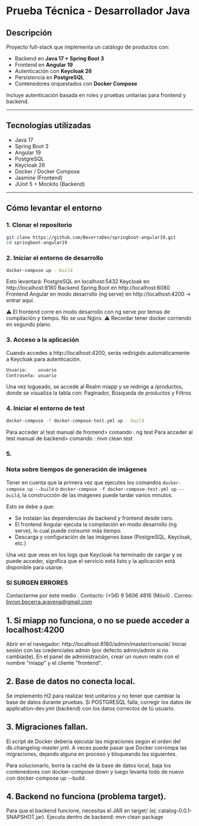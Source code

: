 # Prueba Técnica - Desarrollador Java

## Descripción

Proyecto full-stack que implementa un catálogo de productos con:

- Backend en **Java 17 + Spring Boot 3**  
- Frontend en **Angular 19**  
- Autenticación con **Keycloak 26**  
- Persistencia en **PostgreSQL**  
- Contenedores orquestados con **Docker Compose**  

Incluye autenticación basada en roles y pruebas unitarias para frontend y backend.

---

## Tecnologías utilizadas

- Java 17  
- Spring Boot 3  
- Angular 19  
- PostgreSQL  
- Keycloak 26  
- Docker / Docker Compose  
- Jasmine (Frontend)  
- JUnit 5 + Mockito (Backend)  

---

## Cómo levantar el entorno

### 1. Clonar el repositorio

```bash
git clone https://github.com/BecerraDev/springboot-angular19.git
cd springboot-angular19
```

### 2. Iniciar el entorno de desarrollo
```bash
docker-compose up --build
```
Esto levantará: 
PostgreSQL en localhost:5432
Keycloak en http://localhost:8180
Backend Spring Boot en http://localhost:8080
Frontend Angular en modo desarrollo (ng serve) en http://localhost:4200 -> entrar aquí.

⚠️ El frontend corre en modo desarrollo con ng serve por temas de compilación y tiempo. No se usa Nginx. 
⚠️ Recordar tener docker corriendo en segundo plano.

### 3. Acceso a la aplicación

Cuando accedes a http://localhost:4200, serás redirigido automáticamente a Keycloak para autenticación.

```bash
Usuario:	usuario
Contraseña: usuario
```

Una vez logueado, se accede al Realm miapp y se redirige a /productos, donde se visualiza la tabla con: Paginador, Búsqueda de productos y Filtros


### 4. Iniciar el entorno de test
```bash
docker-compose -f docker-compose-test.yml up --build
```
Para acceder al test manual de frontend> comando : ng test
Para acceder al test manual de backend> comando : mvn clean test

### 5. 

### Nota sobre tiempos de generación de imágenes

Tener en cuenta que la primera vez que ejecutes los comandos `docker-compose up --build` o `docker-compose -f docker-compose-test.yml up --build`, la construcción de las imágenes puede tardar varios minutos. 

Esto se debe a que:

- Se instalan las dependencias de backend y frontend desde cero.
- El frontend Angular ejecuta la compilación en modo desarrollo (ng serve), lo cual puede consumir más tiempo.
- Descarga y configuración de las imágenes base (PostgreSQL, Keycloak, etc.)

Una vez que veas en los logs que Keycloak ha terminado de cargar y se puede acceder, significa que el servicio está listo y la aplicación está disponible para usarse.




### SI SURGEN ERRORES ###
Contactarme por este medio 
. Contacto: (+56) 9 5606 4816 (Móvil)
. Correo: byron.becerra.aravena@gmail.com

## 1. Si miapp no funciona, o no se puede acceder a localhost:4200
  
Abrir en el navegador: http://localhost:8180/admin/master/console/
Iniciar sesión con las credenciales admin (por defecto admin/admin si no cambiaste). En el panel de administración, crear un nuevo realm con el nombre "miapp" y el cliente "frontend".

## 2. Base de datos no conecta local.

Se implemento H2 para realizar test unitarios y no tener que cambiar la base de datos durante pruebas. Si POSTGRESQL falla, corregir los datos de application-dev.yml (backend) con los datos correctos de tú usuario.  

## 3. Migraciones fallan.

El script de Docker debería ejecutar las migraciones según el orden del db.changelog-master.yml. A veces puede pasar que Docker corrompa las migraciones, dejando alguna en proceso y bloqueando las siguientes.

Para solucionarlo, borra la caché de la base de datos local, baja los contenedores con docker-compose down y luego levanta todo de nuevo con docker-compose up --build.

## 4. Backend no funciona (problema target). 

Para que el backend funcione, necesitas el JAR en target/ (ej: catalog-0.0.1-SNAPSHOT.jar).
Ejecuta dentro de backend: mvn clean package


